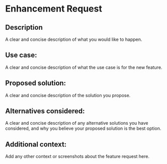# Enhancement Request

## Description

A clear and concise description of what you would like to happen.

## Use case:

A clear and concise description of what the use case is for the new feature.

## Proposed solution:

A clear and concise description of the solution you propose.

## Alternatives considered:

A clear and concise description of any alternative solutions you have considered, and why you believe your proposed
solution is the best option.

## Additional context:

Add any other context or screenshots about the feature request here.